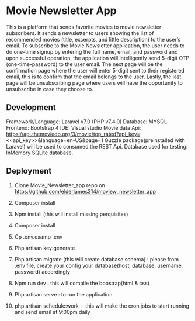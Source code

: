 # Movie Newsletter App

This is a platform that sends favorite movies to movie newsletter subscribers. It sends a newsletter to users showing the list of recommended movies (title, excerpts, and little description) to the user’s email.
To subscribe to the Movie Newsletter application, the user needs to do one-time signup by entering the full name, email, and password and upon successful operation, the application will intelligently send 5-digit OTP (one-time-password) to the user email. The next page will be the confirmation page where the user will enter 5-digit sent to their registered email, this is to confirm that the email belongs to the user. 
Lastly, the last page will be unsubscribing page where users will have the opportunity to unsubscribe in case they choose to.
## Development
Framework/Language: Laravel v7.0 (PHP v7.4.0)
Database: MYSQL
Frontend: Bootstrap 4
IDE: Visual studio
Movie data Api:
 https://api.themoviedb.org/3/movie/top_rated?api_key=<<api_key>>&language=en-US&page=1
Guzzle package(preinstalled with Laravel) will be used to consumed the REST Api.
Database used for testing: InMemory SQLite database.

## Deployment
1.	Clone Movie_Newsletter_app repo on 
https://github.com/elderjames314/moview_newsletter_app
2.	Composer install
3.	Npm install (this will install missing perquisites)
4.	Composer install
5.	Cp .env.examp .env
6.	Php artisan key:generate
7.	Php artisan migrate (this will create database schema)  : please from .env file, create your config your database(host, database, username, password) accordingly

8.	Npm run dev  : this will compile the boostrap(html & css)
9.	Php artisan serve : to run the application
10.	php artisan schedule:work     :- this will make the cron jobs to start running and send email at 9:00pm daily

